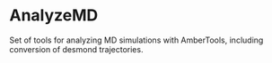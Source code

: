 # AnalyzeMD
Set of tools for analyzing MD simulations with AmberTools, including conversion of desmond trajectories.
